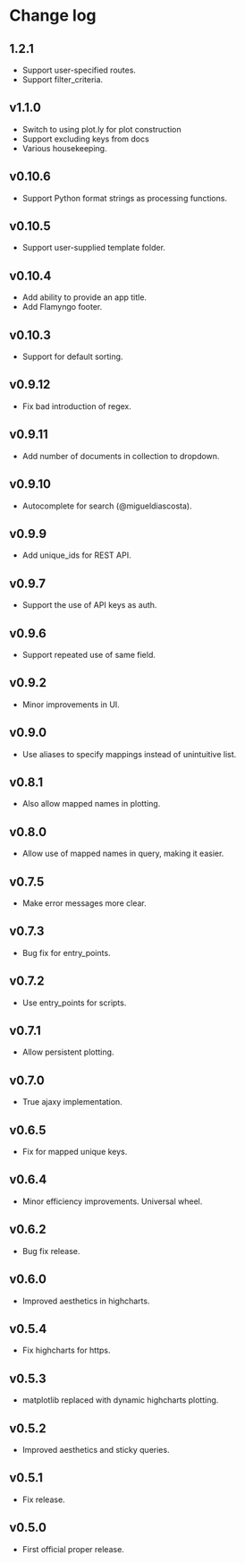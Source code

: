 # Change log

## 1.2.1
* Support user-specified routes.
* Support filter_criteria.

## v1.1.0
* Switch to using plot.ly for plot construction
* Support excluding keys from docs
* Various housekeeping.

## v0.10.6
* Support Python format strings as processing functions.

## v0.10.5
* Support user-supplied template folder.

## v0.10.4
* Add ability to provide an app title.
* Add Flamyngo footer.

## v0.10.3
* Support for default sorting.

## v0.9.12
* Fix bad introduction of regex.

## v0.9.11
* Add number of documents in collection to dropdown.

## v0.9.10
* Autocomplete for search (@migueldiascosta).

## v0.9.9
* Add unique_ids for REST API.

## v0.9.7
* Support the use of API keys as auth.

## v0.9.6
* Support repeated use of same field.

## v0.9.2
* Minor improvements in UI.

## v0.9.0
* Use aliases to specify mappings instead of unintuitive list.

## v0.8.1
* Also allow mapped names in plotting.

## v0.8.0
* Allow use of mapped names in query, making it easier.

## v0.7.5
* Make error messages more clear.

## v0.7.3
* Bug fix for entry_points.

## v0.7.2
* Use entry_points for scripts.

## v0.7.1
* Allow persistent plotting.

## v0.7.0
* True ajaxy implementation.

## v0.6.5
* Fix for mapped unique keys.

## v0.6.4
* Minor efficiency improvements. Universal wheel.

## v0.6.2
* Bug fix release.

## v0.6.0
* Improved aesthetics in highcharts.

## v0.5.4
* Fix highcharts for https.

## v0.5.3
* matplotlib replaced with dynamic highcharts plotting.

## v0.5.2
* Improved aesthetics and sticky queries.

## v0.5.1
* Fix release.

## v0.5.0
* First official proper release.
